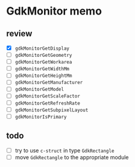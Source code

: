 GdkMonitor memo
================

review
------

* [x] `gdkMonitorGetDisplay`
* [ ] `gdkMonitorGetGeometry`
* [ ] `gdkMonitorGetWorkarea`
* [ ] `gdkMonitorGetWidthMm`
* [ ] `gdkMonitorGetHeightMm`
* [ ] `gdkMonitorGetManufacturer`
* [ ] `gdkMonitorGetModel`
* [ ] `gdkMonitorGetScaleFactor`
* [ ] `gdkMonitorGetRefreshRate`
* [ ] `gdkMonitorGetSubpixelLayout`
* [ ] `gdkMonitorIsPrimary`

todo
----

* [ ] try to use `c-struct` in type `GdkRectangle`
* [ ] move `GdkRectangle` to the appropriate module
